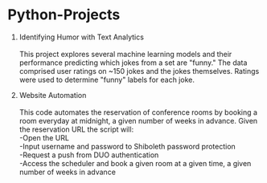 # Python-Projects

1) Identifying Humor with Text Analytics</br></br>
This project explores several machine learning models and their performance predicting which jokes from a set are "funny." 
The data comprised user ratings on ~150 jokes and the jokes themselves. Ratings were used to determine "funny" labels for 
each joke.</br>

2) Website Automation</br></br>
This code automates the reservation of conference rooms by booking a room everyday at midnight, a given number of weeks in advance. Given the reservation URL the script will:</br>
  -Open the URL</br>
  -Input username and password to Shiboleth password protection</br>
  -Request a push from DUO authentication</br>
  -Access the scheduler and book a given room at a given time, a given number of weeks in advance</br>
